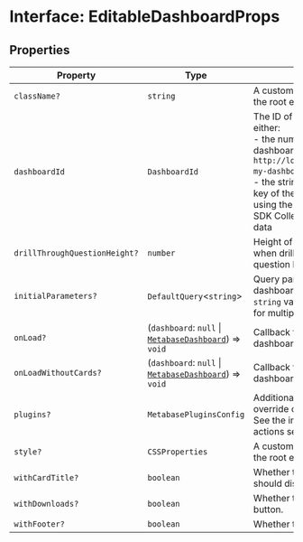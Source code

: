 # Interface: EditableDashboardProps

## Properties

| Property | Type | Description |
| ------ | ------ | ------ |
| <a id="classname"></a> `className?` | `string` | A custom class name to be added to the root element. |
| <a id="dashboardid"></a> `dashboardId` | `DashboardId` | The ID of the dashboard. This is either: <br>- the numerical ID when accessing a dashboard link, i.e. `http://localhost:3000/dashboard/1-my-dashboard` where the ID is `1` <br>- the string ID found in the `entity_id` key of the dashboard object when using the API directly or using the SDK Collection Browser to return data |
| <a id="drillthroughquestionheight"></a> `drillThroughQuestionHeight?` | `number` | Height of a question component when drilled from the dashboard to a question level. |
| <a id="initialparameters"></a> `initialParameters?` | `DefaultQuery`\<`string`\> | Query parameters for the dashboard. For a single option, use a `string` value, and use a list of strings for multiple options. |
| <a id="onload"></a> `onLoad?` | (`dashboard`: `null` \| [`MetabaseDashboard`](Interface.MetabaseDashboard.md)) => `void` | Callback that is called when the dashboard is loaded. |
| <a id="onloadwithoutcards"></a> `onLoadWithoutCards?` | (`dashboard`: `null` \| [`MetabaseDashboard`](Interface.MetabaseDashboard.md)) => `void` | Callback that is called when the dashboard is loaded without cards. |
| <a id="plugins"></a> `plugins?` | `MetabasePluginsConfig` | Additional mapper function to override or add drill-down menu. See the implementing custom actions section for more details. |
| <a id="style"></a> `style?` | `CSSProperties` | A custom style object to be added to the root element. |
| <a id="withcardtitle"></a> `withCardTitle?` | `boolean` | Whether the dashboard cards should display a title. |
| <a id="withdownloads"></a> `withDownloads?` | `boolean` | Whether to hide the download button. |
| <a id="withfooter"></a> `withFooter?` | `boolean` | Whether to display the footer. |
